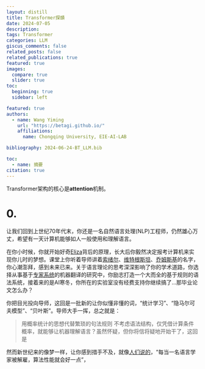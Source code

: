 ```yaml
---
layout: distill
title: Transformer探賾
date: 2024-07-05
description: 
tags: Transformer
categories: LLM
giscus_comments: false
related_posts: false
related_publications: true
featured: true
images:
  compare: true
  slider: true
toc:
  beginning: true
  sidebar: left

featured: true
authors:
  - name: Wang Yiming
    url: "https://betagi.github.io/"
    affiliations:
      name: Chongqing University, EIE-AI-LAB

bibliography: 2024-06-24-BT_LLM.bib

toc:
  - name: 摘要
citation: true
---
```


Transformer架构<d-cite key="Vaswani17"></d-cite>的核心是**attention**机制。

# 0. 
让我们回到上世纪70年代末，你还是一名自然语言处理(NLP)工程师，仍然雄心万丈，希望有一天计算机能够如人一般使用和理解语言。

在你小时候，你就开始好奇[Eliza](https://web.njit.edu/~ronkowit/eliza.html)背后的原理，长大后你毅然决定报考计算机来实现你儿时的梦想。课堂上你听着导师讲着[索绪尔](https://literariness.org/2018/03/12/key-theories-of-ferdinand-de-saussure/)、[维特根斯坦](https://arxiv.org/abs/2302.01570)、[乔姆斯基](https://norvig.com/chomsky.html)的名字，你心潮澎拜，感到未来已来。关于语言理论的思考深深影响了你的学术道路，你选择从事基于[专家系统](https://ahistoryofai.com/expert-system/)的机器翻译的研究中，你励志打造一个大而全的基于规则的语法系统，接着来的是AI寒冬，你所在的实验室没有经费支持你继续搞了...那毕业论文怎么办？

你把目光投向导师，这回是一批新的让你似懂非懂的词，“统计学习”、“隐马尔可夫模型”、“贝叶斯”。导师大手一挥，总之就是：
> 用概率统计的思想代替繁琐的句法规则
不考虑语法结构，仅凭借计算条件概率，就能够让机器理解语言？虽然怀疑，但你将信将疑地开始干了，这回是

然而新世纪来的像梦一样，让你感到措手不及，就像[人们说的](https://news.ycombinator.com/item?id=12591834)，“每当一名语言学家被解雇，算法性能就会好一点”，